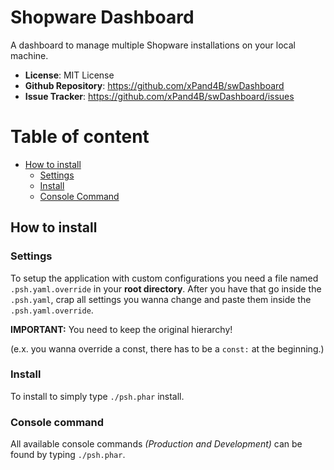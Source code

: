 # Shopware Dashboard
A dashboard to manage multiple Shopware installations on your local machine.

- **License**: MIT License
- **Github Repository**: <https://github.com/xPand4B/swDashboard>
- **Issue Tracker**: <https://github.com/xPand4B/swDashboard/issues>

# Table of content
* [How to install](#how-to-install)
    * [Settings](#settings)
    * [Install](#install)
    * [Console Command](#console-command)

## How to install

### Settings
To setup the application with custom configurations you need a file named `.psh.yaml.override` in your **root directory**.
After you have that go inside the `.psh.yaml`, crap all settings you wanna change and paste them inside the `.psh.yaml.override`.

**IMPORTANT:** You need to keep the original hierarchy!

(e.x. you wanna override a const, there has to be a `const:` at the beginning.)

### Install
To install to simply type `./psh.phar` install.


### Console command
All available console commands _(Production and Development)_ can be found by typing `./psh.phar`.
